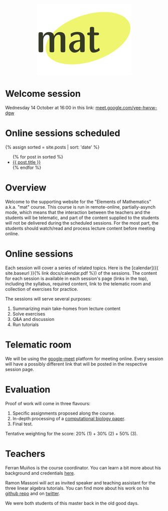 <p align="center">
  <img src="images/logo-mat.png" alt="MAT's logo"/>
</p>


# Welcome session 

Wednesday 14 October at 16:00 in this link: [meet.google.com/yee-hwvw-dgw](meet.google.com/yee-hwvw-dgw)


# Online sessions scheduled

{% assign sorted = site.posts | sort: 'date' %}
<ul>
  {% for post in sorted %}
    <li>
      <a href="{{site.baseurl}}{{ post.url }}">{{ post.title }}</a>
    </li>
  {% endfor %}
</ul>


# Overview

Welcome to the supporting website for the "Elements of Mathematics" a.k.a. "mat" course. This course is run in remote-online, 
partially-asynch mode, which means that the interaction between the teachers and the students will be telematic, and part 
of the content supplied to the students will not be delivered during the scheduled sessions. For the most part, the 
students should watch/read and process lecture content before meeting online.


# Online sessions

Each session will cover a series of related topics. Here is the [calendar]({{ site.baseurl }}{% link docs/calendar.pdf %})
of the sessions. The content for each session is available in each session's page (links in the top), including 
the syllabus, required content, link to the telematic room and collection of exercises for practice.

The sessions will serve several purposes:

1. Summarizing main take-homes from lecture content
2. Solve exercises
3. Q&A and discussion
4. Run tutorials


# Telematic room

We will be using the [google-meet](https://meet.google.com/) platform for meeting online. Every session will have a 
possibly different link that will be posted in the respective session page.


# Evaluation

Proof of work will come in three flavours:

1. Specific assignments proposed along the course.
2. In-depth processing of a [computational biology paper](https://random-computational-biology-papers.org).
3. Final test.

Tentative weighting for the score: 20% (1) + 30% (2) + 50% (3).

# Teachers

Ferran Muiños is the course coordinator. You can learn a bit more about his background and credentials 
[here](https://www.upf.edu/web/bioinformatics/entry/-/-/ferran_muinos-irbbarcelona_org/adscripcion/ferran-mui%C3%B1os).

Ramon Massoni will act as invited speaker and teaching assistant for the three linear algebra tutorials. 
You can find more about his work on his [github repo](https://github.com/massonix) and on [twitter](https://twitter.com/rmassonix).

We were both students of this master back in the old good days.
